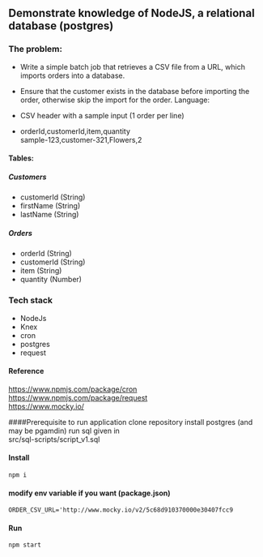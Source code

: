 ## Demonstrate knowledge of NodeJS, a relational database (postgres)

### The problem:
- Write a simple batch job that retrieves a CSV file from a URL, 
which imports orders into a database. 

- Ensure that the customer exists in the database before importing the order, otherwise skip the import for the order.
Language:
- CSV header with a sample input (1 order per line)
- orderId,customerId,item,quantity <br />
  sample-123,customer-321,Flowers,2

#### Tables:
##### Customers
* customerId (String)<br />
* firstName (String)<br />
* lastName (String)<br />

##### Orders
* orderId (String)<br />
* customerId (String)<br />
* item (String)<br />
* quantity (Number)<br />

### Tech stack
* NodeJs
* Knex
* cron
* postgres
* request

#### Reference 
https://www.npmjs.com/package/cron <br />
https://www.npmjs.com/package/request <br />
https://www.mocky.io/ <br />

####Prerequisite to run application
clone repository
install postgres (and may be pgamdin)
run sql given in <br /> src/sql-scripts/script_v1.sql

#### Install
`npm i`

#### modify env variable if you want (package.json)
`ORDER_CSV_URL='http://www.mocky.io/v2/5c68d910370000e30407fcc9` 

#### Run
 `npm start`
 
 


